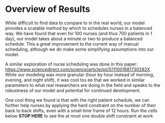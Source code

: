 # Overview of Results
While difficult to find data to compare to in the real world, our model provides a scalable method by which to schedules nurses in a balanced way. We have found that even for 100 nurses (and thus 700 patients in 1 day), our model takes about a minute or two to produce a balanced schedule. This a great improvement to the current way of manual scheduling, although we do make some simplifying assumptions into our model.

A similar exploration of nurse scheduling was done in this paper: https://www.sciencedirect.com/science/article/pii/S111001681730282X. While our modeling was more granular (hour by hour instead of morning, evening, and night shift), it was cool tos ee that we worked in similar parameters to what real researchers are doing in the field and speaks to the robustness of our model and potential for continued development.

One cool thing we found is that with the right patient schedule, we can further help nurses by applying the hard constraint on the number of their back to back shifts, even with a small time frame of 12 hours. Run the cells below **STOP HERE** to see the at most one double shift constraint at work